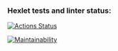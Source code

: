 ### Hexlet tests and linter status:
[![Actions Status](https://github.com/AgarkovRoman/frontend-project-lvl1/workflows/hexlet-check/badge.svg)](https://github.com/AgarkovRoman/frontend-project-lvl1/actions)

[![Maintainability](https://api.codeclimate.com/v1/badges/a99a88d28ad37a79dbf6/maintainability)](https://codeclimate.com/github/codeclimate/codeclimate/maintainability)
